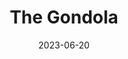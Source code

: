 ---
title: "The Gondola"
excerpt: ""
permalink: /voyage/venice/gondola
collection: venice
date: 2023-06-20
header:
  overlay_image: /venice/gondola-3v1.jpg
---